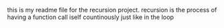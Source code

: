 this is my readme file for the recursion project. recursion is the process of having a function call iself countinously just like in the loop
